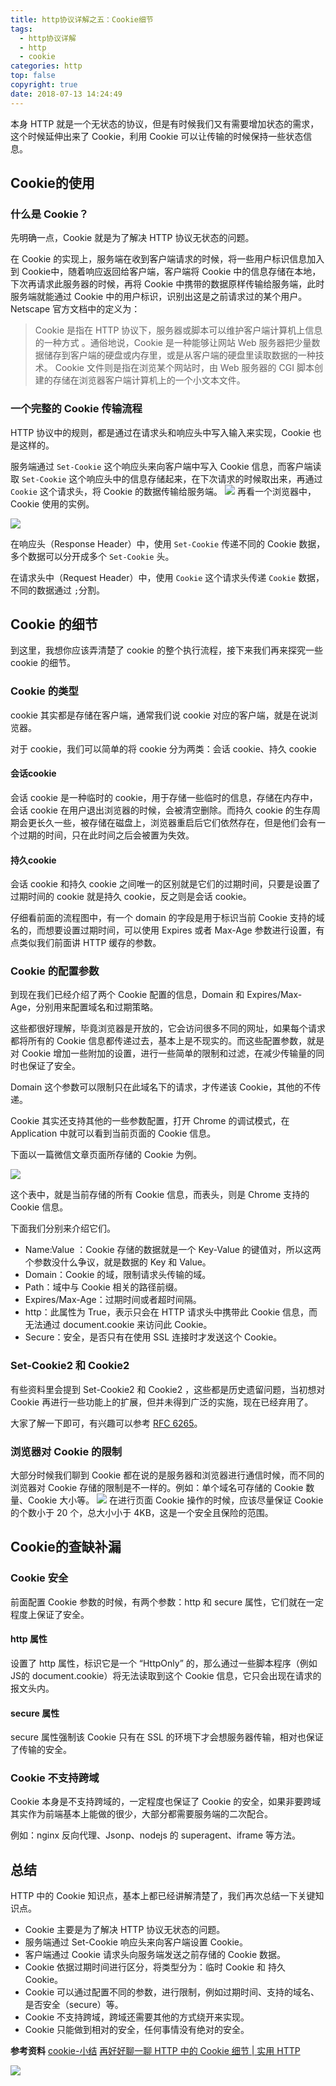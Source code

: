 ```yaml
---
title: http协议详解之五：Cookie细节
tags:
  - http协议详解
  - http
  - cookie
categories: http
top: false
copyright: true
date: 2018-07-13 14:24:49
---
```

本身 HTTP 就是一个无状态的协议，但是有时候我们又有需要增加状态的需求，这个时候延伸出来了 Cookie，利用 Cookie 可以让传输的时候保持一些状态信息。
<!--more-->
## Cookie的使用

### 什么是 Cookie？
先明确一点，Cookie 就是为了解决 HTTP 协议无状态的问题。

在 Cookie 的实现上，服务端在收到客户端请求的时候，将一些用户标识信息加入到 Cookie中，随着响应返回给客户端，客户端将 Cookie 中的信息存储在本地，下次再请求此服务器的时候，再将 Cookie 中携带的数据原样传输给服务端，此时服务端就能通过 Cookie 中的用户标识，识别出这是之前请求过的某个用户。
Netscape 官方文档中的定义为：
> Cookie 是指在 HTTP 协议下，服务器或脚本可以维护客户端计算机上信息的一种方式 。通俗地说，Cookie 是一种能够让网站 Web 服务器把少量数据储存到客户端的硬盘或内存里，或是从客户端的硬盘里读取数据的一种技术。 Cookie 文件则是指在浏览某个网站时，由 Web 服务器的 CGI 脚本创建的存储在浏览器客户端计算机上的一个小文本文件。


### 一个完整的 Cookie 传输流程
HTTP 协议中的规则，都是通过在请求头和响应头中写入输入来实现，Cookie 也是这样的。

服务端通过 `Set-Cookie` 这个响应头来向客户端中写入 Cookie 信息，而客户端读取 `Set-Cookie` 这个响应头中的信息存储起来，在下次请求的时候取出来，再通过 `Cookie` 这个请求头，将 Cookie 的数据传输给服务端。
![](http://static.zhyjor.com/201807131400_568.png)
再看一个浏览器中，Cookie 使用的实例。

![](http://static.zhyjor.com/201807131401_437.png)

在响应头（Response Header）中，使用 `Set-Cookie` 传递不同的 Cookie 数据，多个数据可以分开成多个 `Set-Cookie` 头。

在请求头中（Request Header）中，使用 `Cookie` 这个请求头传递 `Cookie` 数据，不同的数据通过 `;`分割。

## Cookie 的细节
到这里，我想你应该弄清楚了 cookie 的整个执行流程，接下来我们再来探究一些 cookie 的细节。

### Cookie 的类型
cookie 其实都是存储在客户端，通常我们说 cookie 对应的客户端，就是在说浏览器。

对于 cookie，我们可以简单的将 cookie 分为两类：会话 cookie、持久 cookie

#### 会话cookie
会话 cookie 是一种临时的 cookie，用于存储一些临时的信息，存储在内存中，会话 cookie 在用户退出浏览器的时候，会被清空删除。而持久 cookie 的生存周期会更长久一些，被存储在磁盘上，浏览器重启后它们依然存在，但是他们会有一个过期的时间，只在此时间之后会被置为失效。

#### 持久cookie

会话 cookie 和持久 cookie 之间唯一的区别就是它们的过期时间，只要是设置了过期时间的 cookie 就是持久 cookie，反之则是会话 cookie。

仔细看前面的流程图中，有一个 domain 的字段是用于标识当前 Cookie 支持的域名的，而想要设置过期时间，可以使用 Expires 或者 Max-Age 参数进行设置，有点类似我们前面讲 HTTP 缓存的参数。

### Cookie 的配置参数
到现在我们已经介绍了两个 Cookie 配置的信息，Domain 和 Expires/Max-Age，分别用来配置域名和过期策略。

这些都很好理解，毕竟浏览器是开放的，它会访问很多不同的网址，如果每个请求都将所有的 Cookie 信息都传递过去，基本上是不现实的。而这些配置参数，就是对 Cookie 增加一些附加的设置，进行一些简单的限制和过滤，在减少传输量的同时也保证了安全。

Domain 这个参数可以限制只在此域名下的请求，才传递该 Cookie，其他的不传递。

Cookie 其实还支持其他的一些参数配置，打开 Chrome 的调试模式，在 Application 中就可以看到当前页面的 Cookie 信息。

下面以一篇微信文章页面所存储的 Cookie 为例。

![](http://static.zhyjor.com/201807131416_368.png)

这个表中，就是当前存储的所有 Cookie 信息，而表头，则是 Chrome 支持的 Cookie 信息。

下面我们分别来介绍它们。
* Name:Value ：Cookie 存储的数据就是一个 Key-Value 的键值对，所以这两个参数没什么争议，就是数据的 Key 和 Value。
* Domain：Cookie 的域，限制请求头传输的域。
* Path：域中与 Cookie 相关的路径前缀。
* Expires/Max-Age：过期时间或者超时间隔。
* http：此属性为 True，表示只会在 HTTP 请求头中携带此 Cookie 信息，而无法通过 document.cookie 来访问此 Cookie。
* Secure：安全，是否只有在使用 SSL 连接时才发送这个 Cookie。

### Set-Cookie2 和 Cookie2
有些资料里会提到 Set-Cookie2 和 Cookie2 ，这些都是历史遗留问题，当初想对 Cookie 再进行一些功能上的扩展，但并未得到广泛的实施，现在已经弃用了。

大家了解一下即可，有兴趣可以参考 [RFC 6265](https://tools.ietf.org/html/rfc6265)。

### 浏览器对 Cookie 的限制
大部分时候我们聊到 Cookie 都在说的是服务器和浏览器进行通信时候，而不同的浏览器对 Cookie 存储的限制是不一样的。例如：单个域名可存储的 Cookie 数量、Cookie 大小等。
![](http://static.zhyjor.com/201807131420_851.png)
在进行页面 Cookie 操作的时候，应该尽量保证 Cookie 的个数小于 20 个，总大小小于 4KB，这是一个安全且保险的范围。

## Cookie的查缺补漏

### Cookie 安全
前面配置 Cookie 参数的时候，有两个参数：http 和 secure 属性，它们就在一定程度上保证了安全。
#### http 属性
设置了 http 属性，标识它是一个 “HttpOnly” 的，那么通过一些脚本程序（例如 JS的 document.cookie）将无法读取到这个 Cookie 信息，它只会出现在请求的报文头内。

#### secure 属性
secure 属性强制该 Cookie 只有在 SSL 的环境下才会想服务器传输，相对也保证了传输的安全。

### Cookie 不支持跨域
Cookie 本身是不支持跨域的，一定程度也保证了 Cookie 的安全，如果非要跨域其实作为前端基本上能做的很少，大部分都需要服务端的二次配合。

例如：nginx 反向代理、Jsonp、nodejs 的 superagent、iframe 等方法。

## 总结
HTTP 中的 Cookie 知识点，基本上都已经讲解清楚了，我们再次总结一下关键知识点。
* Cookie 主要是为了解决 HTTP 协议无状态的问题。
* 服务端通过 Set-Cookie 响应头来向客户端设置 Cookie。
* 客户端通过 Cookie 请求头向服务端发送之前存储的 Cookie 数据。
*  Cookie 依据过期时间进行区分，将类型分为：临时 Cookie 和 持久 Cookie。
*  Cookie 可以通过配置不同的参数，进行限制，例如过期时间、支持的域名、是否安全（secure）等。
*  Cookie 不支持跨域，跨域还需要其他的方式绕开来实现。
*  Cookie 只能做到相对的安全，任何事情没有绝对的安全。


**参考资料**
[cookie-小结](http://www.cnblogs.com/xianyulaodi/p/6476991.html)
[再好好聊一聊 HTTP 中的 Cookie 细节 | 实用 HTTP](https://mp.weixin.qq.com/s/xc8A2dKlZmPHUhFcAevPxw)

![](http://static.zhyjor.com/wexin.png)
